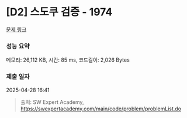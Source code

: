 # [D2] 스도쿠 검증 - 1974 

[문제 링크](https://swexpertacademy.com/main/code/problem/problemDetail.do?contestProbId=AV5Psz16AYEDFAUq) 

### 성능 요약

메모리: 26,112 KB, 시간: 85 ms, 코드길이: 2,026 Bytes

### 제출 일자

2025-04-28 16:41



> 출처: SW Expert Academy, https://swexpertacademy.com/main/code/problem/problemList.do